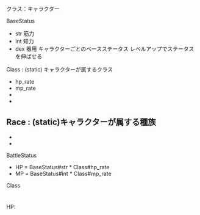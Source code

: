 # 

クラス：キャラクター

BaseStatus 
 - str 筋力
 - int 知力
 - dex 器用
キャラクターごとのベースステータス
レベルアップでステータスを伸ばせる


Class : (static) キャラクターが属するクラス
 - hp_rate
 - mp_rate
 - 
 - 

Race : (static)キャラクターが属する種族
 - 
 - 
 - 

BattleStatus
 - HP = BaseStatus#str * Class#hp_rate
 - MP = BaseStatus#int * Class#mp_rate
 

Class
# 

HP: 
